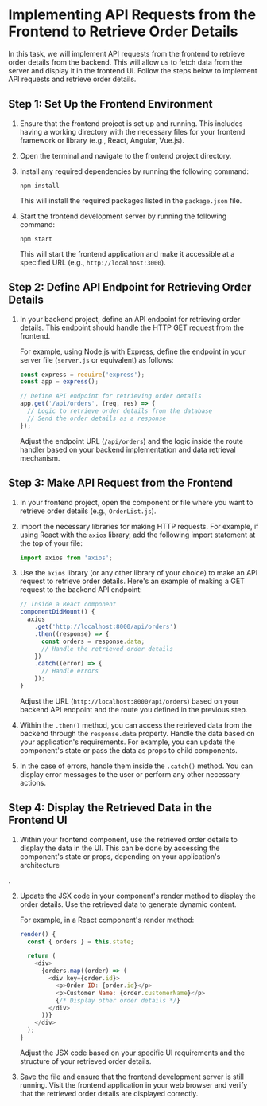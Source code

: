 # Implementing API Requests from the Frontend to Retrieve Order Details

In this task, we will implement API requests from the frontend to retrieve order details from the backend. This will allow us to fetch data from the server and display it in the frontend UI. Follow the steps below to implement API requests and retrieve order details.

## Step 1: Set Up the Frontend Environment

1. Ensure that the frontend project is set up and running. This includes having a working directory with the necessary files for your frontend framework or library (e.g., React, Angular, Vue.js).

2. Open the terminal and navigate to the frontend project directory.

3. Install any required dependencies by running the following command:

   ```shell
   npm install
   ```

   This will install the required packages listed in the `package.json` file.

4. Start the frontend development server by running the following command:

   ```shell
   npm start
   ```

   This will start the frontend application and make it accessible at a specified URL (e.g., `http://localhost:3000`).

## Step 2: Define API Endpoint for Retrieving Order Details

1. In your backend project, define an API endpoint for retrieving order details. This endpoint should handle the HTTP GET request from the frontend.

   For example, using Node.js with Express, define the endpoint in your server file (`server.js` or equivalent) as follows:

   ```javascript
   const express = require('express');
   const app = express();

   // Define API endpoint for retrieving order details
   app.get('/api/orders', (req, res) => {
     // Logic to retrieve order details from the database
     // Send the order details as a response
   });
   ```

   Adjust the endpoint URL (`/api/orders`) and the logic inside the route handler based on your backend implementation and data retrieval mechanism.

## Step 3: Make API Request from the Frontend

1. In your frontend project, open the component or file where you want to retrieve order details (e.g., `OrderList.js`).

2. Import the necessary libraries for making HTTP requests. For example, if using React with the `axios` library, add the following import statement at the top of your file:

   ```javascript
   import axios from 'axios';
   ```

3. Use the `axios` library (or any other library of your choice) to make an API request to retrieve order details. Here's an example of making a GET request to the backend API endpoint:

   ```javascript
   // Inside a React component
   componentDidMount() {
     axios
       .get('http://localhost:8000/api/orders')
       .then((response) => {
         const orders = response.data;
         // Handle the retrieved order details
       })
       .catch((error) => {
         // Handle errors
       });
   }
   ```

   Adjust the URL (`http://localhost:8000/api/orders`) based on your backend API endpoint and the route you defined in the previous step.

4. Within the `.then()` method, you can access the retrieved data from the backend through the `response.data` property. Handle the data based on your application's requirements. For example, you can update the component's state or pass the data as props to child components.

5. In the case of errors, handle them inside the `.catch()` method. You can display error messages to the user or perform any other necessary actions.

## Step 4: Display the Retrieved Data in the Frontend UI

1. Within your frontend component, use the retrieved order details to display the data in the UI. This can be done by accessing the component's state or props, depending on your application's architecture

.

2. Update the JSX code in your component's render method to display the order details. Use the retrieved data to generate dynamic content.

   For example, in a React component's render method:

   ```javascript
   render() {
     const { orders } = this.state;

     return (
       <div>
         {orders.map((order) => (
           <div key={order.id}>
             <p>Order ID: {order.id}</p>
             <p>Customer Name: {order.customerName}</p>
             {/* Display other order details */}
           </div>
         ))}
       </div>
     );
   }
   ```

   Adjust the JSX code based on your specific UI requirements and the structure of your retrieved order details.

3. Save the file and ensure that the frontend development server is still running. Visit the frontend application in your web browser and verify that the retrieved order details are displayed correctly.

